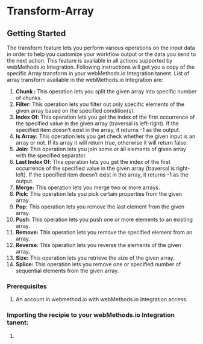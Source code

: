 # Transform-Array

## Getting Started
The transform feature lets you perform various operations on the input data in order to help you customize your workflow output or the data you send to the next action. This feature is available in all actions supported by webMethods.io Integration. 
Following instructions will get you a copy of the specific Array transform in your webMethods.io Integration tanent.
List of array transform available in the webMethods.io Integration are:
1. <b> Chunk : </b>This operation lets you split the given array into specific number of chunks.
2. <b> Filter: </b>This operation lets you filter out only specific elements of the given array based on the specified condition(s).
3. <b> Index Of: </b>This operation lets you get the index of the first occurrence of the specified value in the given array (traversal is left-right). If the specified item doesn’t exist in the array, it returns -1 as the output.
4. <b> Is Array:</b> This operation lets you get check whether the given input is an array or not. If its array it will return true, otherwise it will return false.
5. <b> Join:</b> This operation lets you join some or all elements of given array with the specified separator.
6. <b> Last Index Of: </b>This operation lets you get the index of the first occurrence of the specified value in the given array (traversal is right-left). If the specified item doesn’t exist in the array, it returns -1 as the output.
7. <b> Merge:</b> This operation lets you merge two or more arrays.
8. <b> Pick:</b> This operation lets you pick certain properties from the given array.
9. <b> Pop:</b> This operation lets you remove the last element from the given array.
10. <b> Push: </b>This operation lets you push one or more elements to an existing array.
11. <b> Remove:</b> This operation lets you remove the specified element from an array.
12. <b> Reverse: </b>This operation lets you reverse the elements of the given array.
13. <b> Size:</b> This operation lets you retrieve the size of the given array.
14. <b>Splice:</b>  This operation lets you remove one or specified number of sequential elements from the given array.

### Prerequisites
1. An account in webmethod.io with webMethods.io Integration access.

### Importing the recipie to your webMethods.io Integration tanent:
1. 
